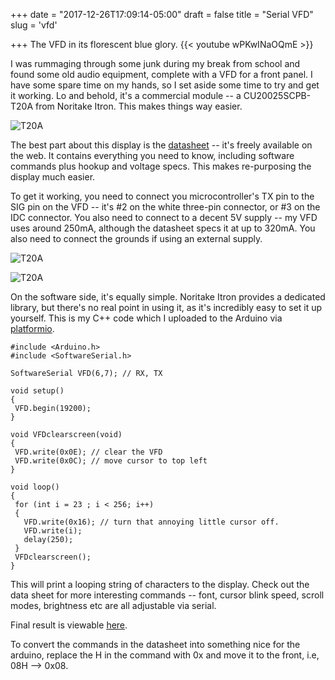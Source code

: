 +++
date = "2017-12-26T17:09:14-05:00"
draft = false
title = "Serial VFD"
slug = 'vfd'

+++
The VFD in its florescent blue glory.
{{< youtube wPKwINaOQmE >}}

I was rummaging through some junk during my break from school and found some old audio equipment, complete with a VFD for a front panel. I have some spare time on my hands, so I set aside some time to try and get it working. Lo and behold, it's a commercial module -- a CU20025SCPB-T20A from Noritake Itron. This makes things way easier.

![T20A][one]

The best part about this display is the [datasheet](/pdf/CU20025SCPB-T20A-05.pdf) -- it's freely available on the web. It contains everything you need to know, including software commands plus hookup and voltage specs. This makes re-purposing the display much easier. 

To get it working, you need to connect you microcontroller's TX pin to the SIG pin on the VFD -- it's #2 on the white three-pin connector, or #3 on the IDC connector. You also need to connect to a decent 5V supply -- my VFD uses around 250mA, although the datasheet specs it at up to 320mA. You also need to connect the grounds if using an external supply.

![T20A][three]

![T20A][two]

On the software side, it's equally simple. Noritake Itron provides a dedicated library, but there's no real point in using it, as it's incredibly easy to set it up yourself. This is my C++ code which I uploaded to the Arduino via [platformio](http://platformio.org/).



 ```
#include <Arduino.h>
#include <SoftwareSerial.h>

SoftwareSerial VFD(6,7); // RX, TX
 
void setup()
{
  VFD.begin(19200);
}

void VFDclearscreen(void)
{
  VFD.write(0x0E); // clear the VFD
  VFD.write(0x0C); // move cursor to top left
}
 
void loop()
{
  for (int i = 23 ; i < 256; i++)
  {
    VFD.write(0x16); // turn that annoying little cursor off.
    VFD.write(i);
    delay(250);
  }
  VFDclearscreen();
}
```

This will print a looping string of characters to the display. Check out the data sheet for more interesting commands -- font, cursor blink speed, scroll modes, brightness etc are all adjustable via serial.

Final result is viewable [here](https://youtu.be/wPKwINaOQmE).

 To convert the commands in the datasheet into something nice for the arduino, replace the H in the command with 0x and move it to the front, i.e, 08H --> 0x08.


[one]: /img/VFD/IMG_0079.JPG
[two]: /img/VFD/IMG_0081.JPG
[three]: /img/VFD/IMG_0080.JPG
